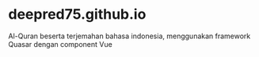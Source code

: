 # deepred75.github.io
 Al-Quran beserta terjemahan bahasa indonesia, menggunakan framework Quasar dengan component Vue
